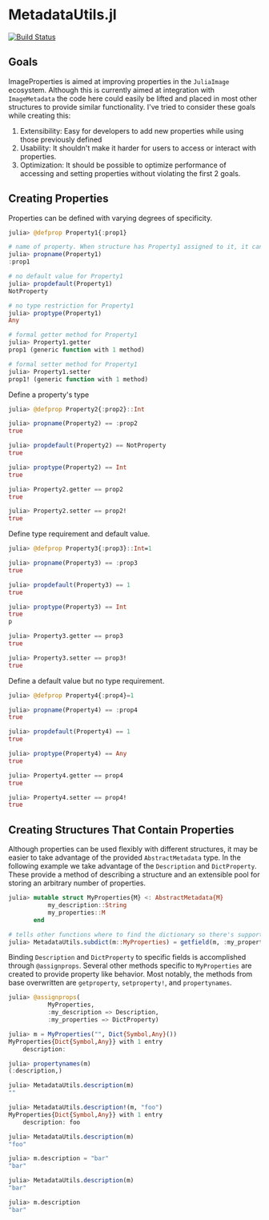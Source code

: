 # MetadataUtils.jl
[![Build Status](https://travis-ci.com/Tokazama/MetadataUtils.jl.svg?branch=master)](https://travis-ci.com/Tokazama/MetadataUtils.jl)

## Goals

ImageProperties is aimed at improving  properties in the `JuliaImage` ecosystem. Although this is currently aimed at integration with `ImageMetadata` the code here could easily be lifted and placed in most other structures to provide similar functionality. I've tried to consider these goals while creating this:

1. Extensibility: Easy for developers to add new properties while using those previously defined
2. Usability: It shouldn't make it harder for users to access or interact with properties.
3. Optimization: It should be possible to optimize performance of accessing and setting properties without violating the first 2 goals.


## Creating Properties

Properties can be defined with varying degrees of specificity.
```julia
julia> @defprop Property1{:prop1}

# name of property. When structure has Property1 assigned to it, it can be retreived using `x.prop1`
julia> propname(Property1)
:prop1

# no default value for Property1
julia> propdefault(Property1)
NotProperty

# no type restriction for Property1
julia> proptype(Property1)
Any

# formal getter method for Property1
julia> Property1.getter
prop1 (generic function with 1 method)

# formal setter method for Property1
julia> Property1.setter
prop1! (generic function with 1 method)
```

Define a property's type
```julia
julia> @defprop Property2{:prop2}::Int

julia> propname(Property2) == :prop2
true

julia> propdefault(Property2) == NotProperty
true

julia> proptype(Property2) == Int
true

julia> Property2.getter == prop2
true

julia> Property2.setter == prop2!
true
```

Define type requirement and default value.
```julia
julia> @defprop Property3{:prop3}::Int=1

julia> propname(Property3) == :prop3
true

julia> propdefault(Property3) == 1
true

julia> proptype(Property3) == Int
true
p

julia> Property3.getter == prop3
true

julia> Property3.setter == prop3!
true
```

Define a default value but no type requirement.
```julia
julia> @defprop Property4{:prop4}=1

julia> propname(Property4) == :prop4
true

julia> propdefault(Property4) == 1
true

julia> proptype(Property4) == Any
true

julia> Property4.getter == prop4
true

julia> Property4.setter == prop4!
true
```

## Creating Structures That Contain Properties

Although properties can be used flexibly with different structures, it may be easier to take advantage of the provided `AbstractMetadata` type. In the following example we take advantage of the `Description` and `DictProperty`. These provide a method of describing a structure and an extensible pool for storing an arbitrary number of properties.

```julia
julia> mutable struct MyProperties{M} <: AbstractMetadata{M}
           my_description::String
           my_properties::M
       end

# tells other functions where to find the dictionary so there's support for dictionary methods
julia> MetadataUtils.subdict(m::MyProperties) = getfield(m, :my_properties)
```

Binding `Description` and `DictProperty` to specific fields is accomplished through `@assignprops`. Several other methods specific to `MyProperties` are created to provide property like behavior. Most notably, the methods from base overwritten are `getproperty`, `setproperty!`, and `propertynames`.
```julia
julia> @assignprops(
           MyProperties,
           :my_description => Description,
           :my_properties => DictProperty)

julia> m = MyProperties("", Dict{Symbol,Any}())
MyProperties{Dict{Symbol,Any}} with 1 entry
    description:

julia> propertynames(m)
(:description,)
```

```julia
julia> MetadataUtils.description(m)
""

julia> MetadataUtils.description!(m, "foo")
MyProperties{Dict{Symbol,Any}} with 1 entry
    description: foo

julia> MetadataUtils.description(m)
"foo"

julia> m.description = "bar"
"bar"

julia> MetadataUtils.description(m)
"bar"

julia> m.description
"bar"
```
